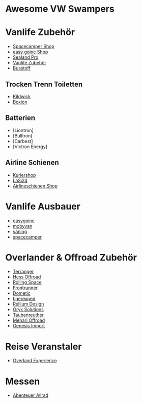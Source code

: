 # Awesome VW Swampers

# Vanlife Zubehör

* [Spacecamper Shop](https://www.spacecamper-shop.de)
* [easy goinc Shop](https://easygoinc.com/shop-home/)
* [Sealand Pro](https://sealand-pro.de)
* [Vanlife Zubehör]()
* [Busstoff](https://www.busstoff.de)

## Trocken Trenn Toiletten
* [Kildwick](https://www.kildwick.com)
* [Boxion](https://en.boxio-shop.de)

## Batterien

* [Liontron]
* [Bulltron]
* [Carbest]
* [Victron Energy]

## Airline Schienen

* [Kuriershop](https://www.kuriershop.de)
* [LaSi24](https://www.lasi24-shop.de)
* [Airlineschienen Shop](https://www.airlineschienen-shop.de)

# Vanlife Ausbauer

* [easygoinc](https://easygoinc.com)
* [mobyvan](https://www.mobyvan.de)
* [vaning](https://vaning.de)
* [spacecamper](https://www.spacecamper.de)

# Overlander & Offroad Zubehör

* [Terranger](https://www.terranger.de)
* [Hess Offroad](https://automobile-hess.ch)
* [Rolling Space](https://www.rolling-space.de/)
* [Frontrunner](https://www.frontrunneroutfitters.com)
* [Dometic](https://www.dometic.com/de-de/outdoor)
* [tigerexped](https://www.tigerexped.de)
* [Rellium Design](https://relleum.design)
* [Oryx Solutions](https://www.oryxsolutions.de)
* [Taubenreuther](https://www.offroad24.de)
* [Mehari Offroad](https://www.mehari-offroad.de)
* [Genesis Import](https://shop.genesis-import.de/de-de/)

# Reise Veranstaler

* [Overland Experience](https://www.overland-experience.de/alle-reisen)

# Messen

* [Abenteuer Allrad](https://www.abenteuer-allrad.de)
